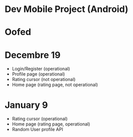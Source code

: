 # Dev Mobile Project (Android) #


# Oofed #

# Decembre 19 #
- Login/Register (operational)
- Profile page (operational)
- Rating cursor (not operational)
- Home page (rating page, not operational)

# January 9 #
- Rating cursor (operational)
- Home page (rating page, operational)
- Random User profile API
